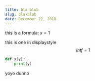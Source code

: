 ```yaml
---
title: bla blub
slug: bla-blub
date: December 22, 2018
---
```


this is a formula: $x = 1$

this is one in displaystyle
$$
  int f = 1
$$

```python
def x(y):
    print(y)
```

yoyo
dunno

